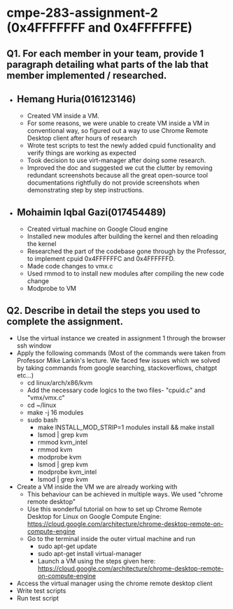 # cmpe-283-assignment-2 (0x4FFFFFFF and 0x4FFFFFFE)

## Q1. For each member in your team, provide 1 paragraph detailing what parts of the lab that member implemented / researched.

- ## Hemang Huria(016123146)

  - Created VM inside a VM.
  - For some reasons, we were unable to create VM inside a VM in conventional way, so figured out a way to use Chrome Remote Desktop client after hours of research
  - Wrote test scripts to test the newly added cpuid functionality and verify things are working as expected
  - Took decision to use virt-manager after doing some research.
  - Improved the doc and suggested we cut the clutter by removing redundant screenshots because all the great open-source tool documentations rightfully do not provide screenshots when demonstrating step by step instructions.

- ## Mohaimin Iqbal Gazi(017454489)
  - Created virtual machine on Google Cloud engine
  - Installed new modules after building the kernel and then reloading the kernel
  - Researched the part of the codebase gone through by the Professor, to implement cpuid 0x4FFFFFFC and 0x4FFFFFFD.
  - Made code changes to vmx.c
  - Used rmmod to to install new modules after compiling the new code change
  - Modprobe to VM

## Q2. Describe in detail the steps you used to complete the assignment.

- Use the virtual instance we created in assignment 1 through the browser ssh window
- Apply the following commands (Most of the commands were taken from Professor Mike Larkin's lecture. We faced few issues which we solved by taking commands from google searching, stackoverflows, chatgpt etc...)
  - cd linux/arch/x86/kvm
  - Add the necessary code logics to the two files- "cpuid.c" and "vmx/vmx.c"
  - cd ~/linux
  - make -j 16 modules
  - sudo bash
    - make INSTALL_MOD_STRIP=1 modules install && make install
    - lsmod | grep kvm
    - rmmod kvm_intel
    - rmmod kvm
    - modprobe kvm
    - lsmod | grep kvm
    - modprobe kvm_intel
    - lsmod | grep kvm
- Create a VM inside the VM we are already working with
  - This behaviour can be achieved in multiple ways. We used "chrome remote desktop"
  - Use this wonderful tutorial on how to set up Chrome Remote Desktop for Linux on Google Compute Engine: https://cloud.google.com/architecture/chrome-desktop-remote-on-compute-engine
  - Go to the terminal inside the outer virtual machine and run
    - sudo apt-get update
    - sudo apt-get install virtual-manager
    - Launch a VM using the steps given here: https://cloud.google.com/architecture/chrome-desktop-remote-on-compute-engine
- Access the virtual manager using the chrome remote desktop client
- Write test scripts
- Run test script
